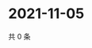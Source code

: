 # 2021-11-05

共 0 条

<!-- BEGIN WEIBO -->
<!-- 最后更新时间 Fri Nov 05 2021 12:18:55 GMT+0800 (China Standard Time) -->

<!-- END WEIBO -->
